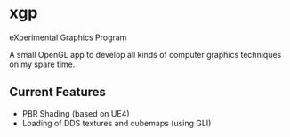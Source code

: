 # xgp
 eXperimental Graphics Program

A small OpenGL app to develop all kinds of computer graphics techniques on my spare time.

## Current Features

- PBR Shading (based on UE4)
- Loading of DDS textures and cubemaps (using GLI)